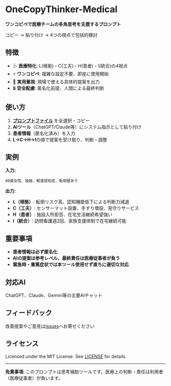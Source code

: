 # OneCopyThinker-Medical

**ワンコピペで医療チームの多角思考を支援するプロンプト**

コピー → 貼り付け → 4つの視点で包括的検討

## 特徴

- 🩺 **医療特化**: L(根拠)・C(工夫)・H(患者)・I(統合)の4視点
- ⚡ **ワンコピペ**: 複雑な設定不要、即座に使用開始
- 🎯 **実用重視**: 現場で使える具体的提案を出力
- 🔒 **安全配慮**: 匿名化前提、人間による最終判断

## 使い方

1. **[プロンプトファイル](medical-ja.md)** を全選択・コピー
2. **AIツール**（ChatGPT/Claude等）にシステム指示として貼り付け
3. **患者情報**（匿名化済み）を入力
4. **L→C→H→I**の順で提案を受け取り、判断・調整

## 実例

**入力:**
```
80歳女性、独居、軽度認知症、転倒歴あり
```

**出力:**
- **L（根拠）**: 転倒リスク高、認知機能低下による判断力減退
- **C（工夫）**: センサーマット設置、手すり増設、見守りサービス
- **H（患者）**: 施設入所拒否、在宅生活継続希望強い
- **I（統合）**: 訪問看護週2回、家族支援体制で在宅継続可能

## 重要事項

- **患者情報は必ず匿名化**
- **AIの提案は参考レベル、最終責任は医療従事者が負う**
- **緊急時・重篤症状では本ツール使用せず直ちに適切な対応**

## 対応AI

ChatGPT、Claude、Gemini等の主要AIチャット

## フィードバック

改善提案やご意見は[Issues](../../issues)へお寄せください

## ライセンス

Licensed under the MIT License. See [LICENSE](LICENSE) for details.

---

**免責事項**: このプロンプトは思考補助ツールです。医療上の判断・責任は利用者（医療従事者）が負います。
